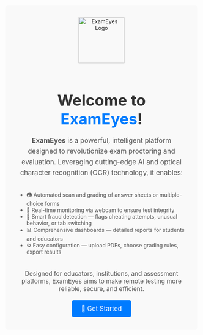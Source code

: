 <section id="about" style="padding: 2rem; background: #f9f9f9; border-radius: 8px; margin-bottom: 2rem;">
  <div style="max-width: 800px; margin: auto; text-align: center;">
    <!-- Replace 'logo.png' with your actual logo filename or URL -->
    <img src="./logo.png" alt="ExamEyes Logo" style="height: 120px; margin-bottom: 1rem;">
    <h1 style="font-size: 2.5rem; color: #333; margin-bottom: 0.5rem;">
      Welcome to <span style="color: #007bff;">ExamEyes</span>!
    </h1>
    <p style="font-size: 1.1rem; line-height: 1.6; color: #555;">
      <strong>ExamEyes</strong> is a powerful, intelligent platform designed to revolutionize exam proctoring and evaluation.
      Leveraging cutting-edge AI and optical character recognition (OCR) technology, it enables:
    </p>
    <ul style="text-align: left; display: inline-block; margin-top: 1rem; color: #555;">
      <li>📷 Automated scan and grading of answer sheets or multiple-choice forms</li>
      <li>👤 Real-time monitoring via webcam to ensure test integrity</li>
      <li>🔐 Smart fraud detection — flags cheating attempts, unusual behavior, or tab switching</li>
      <li>📊 Comprehensive dashboards — detailed reports for students and educators</li>
      <li>⚙️ Easy configuration — upload PDFs, choose grading rules, export results</li>
    </ul>
    <p style="font-size: 1rem; margin-top: 1.5rem; color: #555;">
      Designed for educators, institutions, and assessment platforms, ExamEyes
      aims to make remote testing more reliable, secure, and efficient.
    </p>
    <p style="margin-top: 2rem;">
      <a href="#installation" style="background: #007bff; color: #fff; padding: 0.75rem 1.5rem; text-decoration: none; border-radius: 4px; font-size: 1.05rem;">
        🚀 Get Started
      </a>
    </p>
  </div>
</section>
